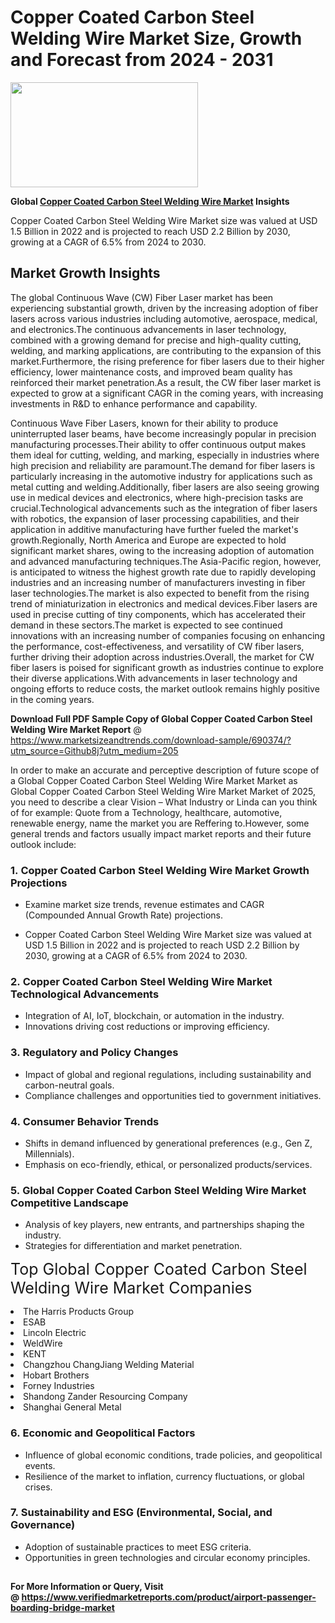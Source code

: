 <H1>Copper Coated Carbon Steel Welding Wire Market Size, Growth and Forecast from 2024 - 2031</H1><img class="aligncenter size-medium wp-image-584254" src="https://thirdeyenews.in/wp-content/uploads/2024/09/Global-Market-Research-300x168.jpeg" alt="" width="300" height="168" /><p><strong>Global&nbsp;<a href="https://www.marketsizeandtrends.com/download-sample/690374/?utm_source=Github8j?utm_medium=205">Copper Coated Carbon Steel Welding Wire Market</a> Insights</strong></p><p>Copper Coated Carbon Steel Welding Wire Market size was valued at USD 1.5 Billion in 2022 and is projected to reach USD 2.2 Billion by 2030, growing at a CAGR of 6.5% from 2024 to 2030.</p><p><h2>Market Growth Insights</h2> <p>The global Continuous Wave (CW) Fiber Laser market has been experiencing substantial growth, driven by the increasing adoption of fiber lasers across various industries including automotive, aerospace, medical, and electronics.The continuous advancements in laser technology, combined with a growing demand for precise and high-quality cutting, welding, and marking applications, are contributing to the expansion of this market.Furthermore, the rising preference for fiber lasers due to their higher efficiency, lower maintenance costs, and improved beam quality has reinforced their market penetration.As a result, the CW fiber laser market is expected to grow at a significant CAGR in the coming years, with increasing investments in R&D to enhance performance and capability.</p> <p>Continuous Wave Fiber Lasers, known for their ability to produce uninterrupted laser beams, have become increasingly popular in precision manufacturing processes.Their ability to offer continuous output makes them ideal for cutting, welding, and marking, especially in industries where high precision and reliability are paramount.The demand for fiber lasers is particularly increasing in the automotive industry for applications such as metal cutting and welding.Additionally, fiber lasers are also seeing growing use in medical devices and electronics, where high-precision tasks are crucial.Technological advancements such as the integration of fiber lasers with robotics, the expansion of laser processing capabilities, and their application in additive manufacturing have further fueled the market's growth.Regionally, North America and Europe are expected to hold significant market shares, owing to the increasing adoption of automation and advanced manufacturing techniques.The Asia-Pacific region, however, is anticipated to witness the highest growth rate due to rapidly developing industries and an increasing number of manufacturers investing in fiber laser technologies.The market is also expected to benefit from the rising trend of miniaturization in electronics and medical devices.Fiber lasers are used in precise cutting of tiny components, which has accelerated their demand in these sectors.The market is expected to see continued innovations with an increasing number of companies focusing on enhancing the performance, cost-effectiveness, and versatility of CW fiber lasers, further driving their adoption across industries.Overall, the market for CW fiber lasers is poised for significant growth as industries continue to explore their diverse applications.With advancements in laser technology and ongoing efforts to reduce costs, the market outlook remains highly positive in the coming years.</p> <p><span class=""><strong>Download Full PDF Sample Copy of Global Copper Coated Carbon Steel Welding Wire Market Report</strong> @ <a href="https://www.marketsizeandtrends.com/download-sample/690374/?utm_source=Github8j?utm_medium=205" target="_blank">https://www.marketsizeandtrends.com/download-sample/690374/?utm_source=Github8j?utm_medium=205</a></span></p><p>In order to make an accurate and perceptive description of future scope of a Global&nbsp;Copper Coated Carbon Steel Welding Wire Market Market as Global&nbsp;Copper Coated Carbon Steel Welding Wire Market Market of 2025, you need to describe a clear Vision &ndash; What Industry or Linda can you think of for example: Quote from a Technology, healthcare, automotive, renewable energy, name the market you are Reffering to.However, some general trends and factors usually impact market reports and their future outlook include:</p><h3>1.&nbsp;<strong>Copper Coated Carbon Steel Welding Wire Market Growth Projections</strong></h3><ul><li>Examine market size trends, revenue estimates and CAGR (Compounded Annual Growth Rate) projections.</li><li><p>Copper Coated Carbon Steel Welding Wire Market size was valued at USD 1.5 Billion in 2022 and is projected to reach USD 2.2 Billion by 2030, growing at a CAGR of 6.5% from 2024 to 2030.</p></li></ul><h3>2.&nbsp;<strong>Copper Coated Carbon Steel Welding Wire Market Technological Advancements</strong></h3><ul><li>Integration of AI, IoT, blockchain, or automation in the industry.</li><li>Innovations driving cost reductions or improving efficiency.</li></ul><h3>3.&nbsp;<strong>Regulatory and Policy Changes</strong></h3><ul><li>Impact of global and regional regulations, including sustainability and carbon-neutral goals.</li><li>Compliance challenges and opportunities tied to government initiatives.</li></ul><h3>4.&nbsp;<strong>Consumer Behavior Trends</strong></h3><ul><li>Shifts in demand influenced by generational preferences (e.g., Gen Z, Millennials).</li><li>Emphasis on eco-friendly, ethical, or personalized products/services.</li></ul><h3>5.&nbsp;<strong>Global Copper Coated Carbon Steel Welding Wire Market Competitive Landscape</strong></h3><ul><li>Analysis of key players, new entrants, and partnerships shaping the industry.</li><li>Strategies for differentiation and market penetration.</li></ul><p data-pm-slice="1 1 []"><span style="color: inherit; font-family: inherit; font-size: 25px;">Top Global Copper Coated Carbon Steel Welding Wire Market Companies</span></p><div class="" data-test-id=""><p><li>The Harris Products Group</li><li> ESAB</li><li> Lincoln Electric</li><li> WeldWire</li><li> KENT</li><li> Changzhou ChangJiang Welding Material</li><li> Hobart Brothers</li><li> Forney Industries</li><li> Shandong Zander Resourcing Company</li><li> Shanghai General Metal</li></p></div><h3>6.&nbsp;<strong>Economic and Geopolitical Factors</strong></h3><ul><li>Influence of global economic conditions, trade policies, and geopolitical events.</li><li>Resilience of the market to inflation, currency fluctuations, or global crises.</li></ul><h3>7.&nbsp;<strong>Sustainability and ESG (Environmental, Social, and Governance)</strong></h3><ul><li>Adoption of sustainable practices to meet ESG criteria.</li><li>Opportunities in green technologies and circular economy principles.</li></ul><h2><strong style="font-size: 14px;">For More Information or Query, Visit @&nbsp;</strong><a style="background-color: #ffffff; font-size: 14px;" href="https://www.marketsizeandtrends.com/report/copper-coated-carbon-steel-welding-wire-market/" target="_blank">https://www.verifiedmarketreports.com/product/airport-passenger-boarding-bridge-market</a></h2>